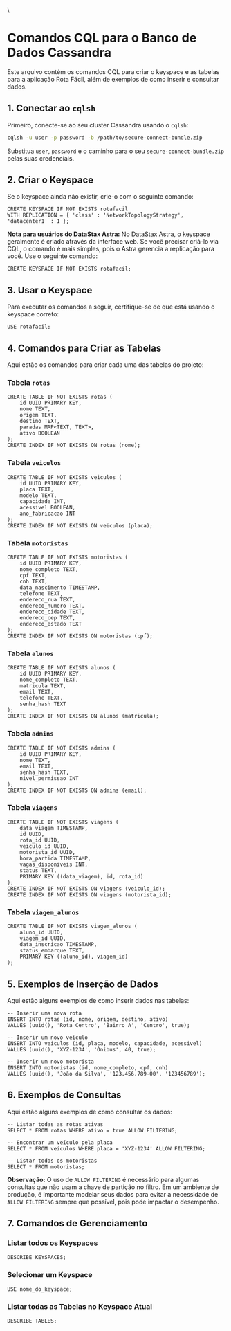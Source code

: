 \
# Comandos CQL para o Banco de Dados Cassandra

Este arquivo contém os comandos CQL para criar o keyspace e as tabelas para a aplicação Rota Fácil, além de exemplos de como inserir e consultar dados.

## 1. Conectar ao `cqlsh`

Primeiro, conecte-se ao seu cluster Cassandra usando o `cqlsh`:

```bash
cqlsh -u user -p password -b /path/to/secure-connect-bundle.zip
```

Substitua `user`, `password` e o caminho para o seu `secure-connect-bundle.zip` pelas suas credenciais.

## 2. Criar o Keyspace

Se o keyspace ainda não existir, crie-o com o seguinte comando:

```cql
CREATE KEYSPACE IF NOT EXISTS rotafacil
WITH REPLICATION = { 'class' : 'NetworkTopologyStrategy', 'datacenter1' : 1 };
```

**Nota para usuários do DataStax Astra:** No DataStax Astra, o keyspace geralmente é criado através da interface web. Se você precisar criá-lo via CQL, o comando é mais simples, pois o Astra gerencia a replicação para você. Use o seguinte comando:

```cql
CREATE KEYSPACE IF NOT EXISTS rotafacil;
```

## 3. Usar o Keyspace

Para executar os comandos a seguir, certifique-se de que está usando o keyspace correto:

```cql
USE rotafacil;
```

## 4. Comandos para Criar as Tabelas

Aqui estão os comandos para criar cada uma das tabelas do projeto:

### Tabela `rotas`

```cql
CREATE TABLE IF NOT EXISTS rotas (
    id UUID PRIMARY KEY,
    nome TEXT,
    origem TEXT,
    destino TEXT,
    paradas MAP<TEXT, TEXT>,
    ativo BOOLEAN
);
CREATE INDEX IF NOT EXISTS ON rotas (nome);
```

### Tabela `veiculos`

```cql
CREATE TABLE IF NOT EXISTS veiculos (
    id UUID PRIMARY KEY,
    placa TEXT,
    modelo TEXT,
    capacidade INT,
    acessivel BOOLEAN,
    ano_fabricacao INT
);
CREATE INDEX IF NOT EXISTS ON veiculos (placa);
```

### Tabela `motoristas`

```cql
CREATE TABLE IF NOT EXISTS motoristas (
    id UUID PRIMARY KEY,
    nome_completo TEXT,
    cpf TEXT,
    cnh TEXT,
    data_nascimento TIMESTAMP,
    telefone TEXT,
    endereco_rua TEXT,
    endereco_numero TEXT,
    endereco_cidade TEXT,
    endereco_cep TEXT,
    endereco_estado TEXT
);
CREATE INDEX IF NOT EXISTS ON motoristas (cpf);
```

### Tabela `alunos`

```cql
CREATE TABLE IF NOT EXISTS alunos (
    id UUID PRIMARY KEY,
    nome_completo TEXT,
    matricula TEXT,
    email TEXT,
    telefone TEXT,
    senha_hash TEXT
);
CREATE INDEX IF NOT EXISTS ON alunos (matricula);
```

### Tabela `admins`

```cql
CREATE TABLE IF NOT EXISTS admins (
    id UUID PRIMARY KEY,
    nome TEXT,
    email TEXT,
    senha_hash TEXT,
    nivel_permissao INT
);
CREATE INDEX IF NOT EXISTS ON admins (email);
```

### Tabela `viagens`

```cql
CREATE TABLE IF NOT EXISTS viagens (
    data_viagem TIMESTAMP,
    id UUID,
    rota_id UUID,
    veiculo_id UUID,
    motorista_id UUID,
    hora_partida TIMESTAMP,
    vagas_disponiveis INT,
    status TEXT,
    PRIMARY KEY ((data_viagem), id, rota_id)
);
CREATE INDEX IF NOT EXISTS ON viagens (veiculo_id);
CREATE INDEX IF NOT EXISTS ON viagens (motorista_id);
```

### Tabela `viagem_alunos`

```cql
CREATE TABLE IF NOT EXISTS viagem_alunos (
    aluno_id UUID,
    viagem_id UUID,
    data_inscricao TIMESTAMP,
    status_embarque TEXT,
    PRIMARY KEY ((aluno_id), viagem_id)
);
```

## 5. Exemplos de Inserção de Dados

Aqui estão alguns exemplos de como inserir dados nas tabelas:

```cql
-- Inserir uma nova rota
INSERT INTO rotas (id, nome, origem, destino, ativo)
VALUES (uuid(), 'Rota Centro', 'Bairro A', 'Centro', true);

-- Inserir um novo veículo
INSERT INTO veiculos (id, placa, modelo, capacidade, acessivel)
VALUES (uuid(), 'XYZ-1234', 'Ônibus', 40, true);

-- Inserir um novo motorista
INSERT INTO motoristas (id, nome_completo, cpf, cnh)
VALUES (uuid(), 'João da Silva', '123.456.789-00', '123456789');
```

## 6. Exemplos de Consultas

Aqui estão alguns exemplos de como consultar os dados:

```cql
-- Listar todas as rotas ativas
SELECT * FROM rotas WHERE ativo = true ALLOW FILTERING;

-- Encontrar um veículo pela placa
SELECT * FROM veiculos WHERE placa = 'XYZ-1234' ALLOW FILTERING;

-- Listar todos os motoristas
SELECT * FROM motoristas;
```

**Observação:** O uso de `ALLOW FILTERING` é necessário para algumas consultas que não usam a chave de partição no filtro. Em um ambiente de produção, é importante modelar seus dados para evitar a necessidade de `ALLOW FILTERING` sempre que possível, pois pode impactar o desempenho.

## 7. Comandos de Gerenciamento

### Listar todos os Keyspaces

```cql
DESCRIBE KEYSPACES;
```

### Selecionar um Keyspace

```cql
USE nome_do_keyspace;
```

### Listar todas as Tabelas no Keyspace Atual

```cql
DESCRIBE TABLES;
```

